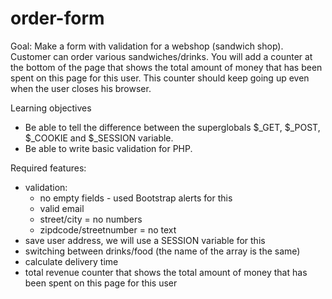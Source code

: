 # order-form

Goal:
Make a form with validation for a webshop (sandwich shop). Customer can order various sandwiches/drinks.
You will add a counter at the bottom of the page that shows the total amount of money that has been spent on this page for this user. This counter should keep going up even when the user closes his browser.

Learning objectives
- Be able to tell the difference between the superglobals $_GET, $_POST, $_COOKIE and $_SESSION variable.
- Be able to write basic validation for PHP.


Required features:
- validation:
    - no empty fields - used Bootstrap alerts for this
    - valid email  
    - street/city = no numbers
    - zipdcode/streetnumber = no text
- save user address, we will use a SESSION variable for this 
- switching between drinks/food (the name of the array is the same)
- calculate delivery time
- total revenue counter that shows the total amount of money that has been spent on this page for this user
